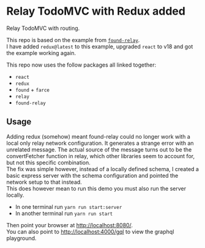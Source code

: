 # Relay TodoMVC with Redux added

Relay TodoMVC with routing.

This repo is based on the example from [`found-relay`](https://github.com/relay-tools/found-relay/tree/master/examples/todomvc).\
I have added `redux@latest` to this example, upgraded `react` to v18 and got the example working again.

This repo now uses the follow packages all linked together:

- `react`
- `redux`
- `found` + `farce`
- `relay`
- `found-relay`

## Usage

Adding redux (somehow) meant found-relay could no longer work with a local only relay network configuration. It generates a strange error with an unrelated message. The actual source of the message turns out to be the convertFetcher function in relay, which other libraries seem to account for, but not this specific combination.\
The fix was simple however, instead of a locally defined schema, I created a basic express server with the schema configuration and pointed the network setup to that instead.\
This does however mean to run this demo you must also run the server locally.

- In one terminal run `yarn run start:server`
- In another terminal run `yarn run start`

Then point your browser at [http://localhost:8080/](http://localhost:8080/).\
You can also point to [http://localhost:4000/gql](http://localhost:4000/gql) to view the graphql playground.
